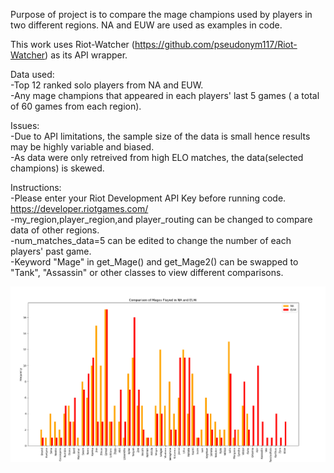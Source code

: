 Purpose of project is to compare the mage champions used by players in two different regions.
NA and EUW are used as examples in code.

This work uses Riot-Watcher (https://github.com/pseudonym117/Riot-Watcher) as its API wrapper. 



Data used:<br />
-Top 12 ranked solo players from NA and EUW.<br />
-Any mage champions that appeared in each players' last 5 games ( a total of 60 games from each region).<br />


Issues:<br />
-Due to API limitations, the sample size of the data is small hence results may be highly variable and biased.<br />
-As data were only retreived from high ELO matches, the data(selected champions) is skewed.<br />


Instructions:<br />
-Please enter your Riot Development API Key before running code. <br />
https://developer.riotgames.com/ <br />
-my_region,player_region,and player_routing can be changed to compare data of other regions.<br />
-num_matches_data=5 can be edited to change the number of each players' past game.<br />
-Keyword "Mage" in get_Mage() and get_Mage2() can be swapped to "Tank", "Assassin" or other classes to view different comparisons.<br />

![Screenshot](example.png)
